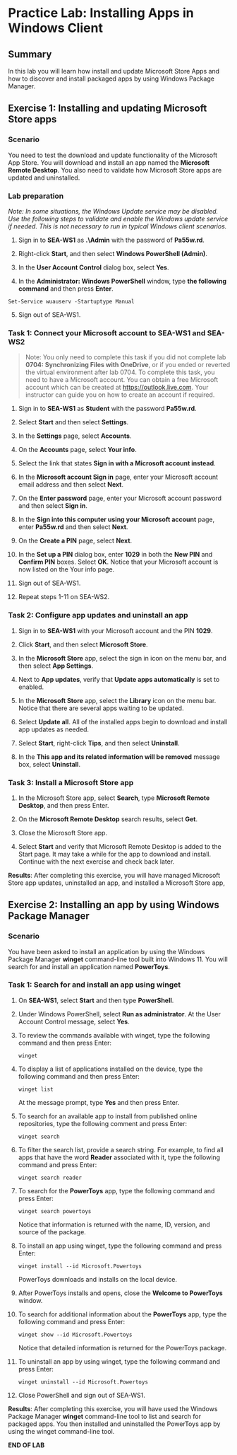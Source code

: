 # Practice Lab: Installing Apps in Windows Client

## Summary

In this lab you will learn how install and update Microsoft Store Apps and how to discover and install packaged apps by using Windows Package Manager.

## Exercise 1: Installing and updating Microsoft Store apps

### Scenario

You need to test the download and update functionality of the Microsoft App Store. You will download and install an app named the **Microsoft Remote Desktop**. You also need to validate how Microsoft Store apps are updated and uninstalled.

### Lab preparation

*Note: In some situations, the Windows Update service may be disabled. Use the following steps to validate and enable the Windows update service if needed. This is not necessary to run in typical Windows client scenarios.*

1. Sign in to **SEA-WS1** as **.\Admin** with the password of **Pa55w.rd**.

2. Right-click **Start**, and then select **Windows PowerShell (Admin)**.

3. In the **User Account Control** dialog box, select **Yes**.

4. In the **Administrator: Windows PowerShell** window, type **the following
    command** and then press **Enter**.

```
Set-Service wuauserv -Startuptype Manual
```

5. Sign out of SEA-WS1.

### Task 1: Connect your Microsoft account to SEA-WS1 and SEA-WS2

> Note: You only need to complete this task if you did not complete lab **0704: Synchronizing Files with OneDrive**, or if you ended or reverted the virtual environment after lab 0704. To complete this task, you need to have a Microsoft account. You can obtain a free Microsoft account which can be created at <https://outlook.live.com>. Your instructor can guide you on how to create an account if required.

1. Sign in to **SEA-WS1** as **Student** with the password **Pa55w.rd**.

2. Select **Start** and then select **Settings**.

3. In the **Settings** page, select **Accounts**.

4. On the **Accounts** page, select **Your info**.

5. Select the link that states **Sign in with a Microsoft account instead**.

6. In the **Microsoft account Sign in** page, enter your Microsoft account email address and then select **Next**.

7. On the **Enter password** page, enter your Microsoft account password and then select **Sign in**.

8. In the **Sign into this computer using your Microsoft account** page, enter **Pa55w.rd** and then select **Next**.

9. On the **Create a PIN** page, select **Next**.

10. In the **Set up a PIN** dialog box, enter **1029** in both the **New PIN** and **Confirm PIN** boxes. Select **OK**. Notice that your Microsoft account is now listed on the Your info page.

11. Sign out of SEA-WS1.

12. Repeat steps 1-11 on SEA-WS2.

### Task 2: Configure app updates and uninstall an app

1. Sign in to **SEA-WS1** with your Microsoft account and the PIN **1029**.

2. Click **Start**, and then select **Microsoft Store**.

3. In the **Microsoft Store** app, select the sign in icon on the menu bar, and then select **App Settings**.

4. Next to **App updates**, verify that **Update apps automatically** is set to enabled.

5. In the **Microsoft Store** app, select the **Library** icon on the menu bar. Notice that there are several apps waiting to be updated.

6. Select **Update all**. All of the installed apps begin to download and install app updates as needed. 

7. Select **Start**, right-click **Tips**, and then select **Uninstall**.

8. In the **This app and its related information will be removed** message box, select **Uninstall**.

### Task 3: Install a Microsoft Store app

1. In the Microsoft Store app, select **Search**, type **Microsoft Remote Desktop**, and then press Enter.

2. On the **Microsoft Remote Desktop** search results, select **Get**. 

3. Close the Microsoft Store app.

4. Select **Start** and verify that Microsoft Remote Desktop is added to the Start page. It may take a while for the app to download and install. Continue with the next exercise and check back later.

**Results**: After completing this exercise, you will have managed Microsoft Store app updates, uninstalled an app, and installed a Microsoft Store app, 

## Exercise 2: Installing an app by using Windows Package Manager

### Scenario

You have been asked to install an application by using the Windows Package Manager **winget** command-line tool built into Windows 11. You will search for and install an application named **PowerToys**.

### Task 1: Search for and install an app using winget

1. On **SEA-WS1**, select **Start** and then type **PowerShell**.

2. Under Windows PowerShell, select **Run as administrator**. At the User Account Control message, select **Yes**.

3. To review the commands available with winget, type the following command and then press Enter:

    ```
    winget
    ```

4. To display a list of applications installed on the device, type the following command and then press Enter:

    ```
    winget list
    ```

    At the message prompt, type **Yes** and then press Enter.

5. To search for an available app to install from published online repositories, type the following comment and press Enter:

    ```
    winget search
    ```

6. To filter the search list, provide a search string. For example, to find all apps that have the word **Reader** associated with it, type the following command and press Enter:

    ```
    winget search reader
    ```

7. To search for the **PowerToys** app, type the following command and press Enter:

    ```
    winget search powertoys
    ```

    Notice that information is returned with the name, ID, version, and source of the package.

8. To install an app using winget, type the following command and press Enter:

    ```
    winget install --id Microsoft.Powertoys
    ```

    PowerToys downloads and installs on the local device.

9. After PowerToys installs and opens, close the **Welcome to PowerToys** window.

10. To search for additional information about the **PowerToys** app, type the following command and press Enter:

    ```
    winget show --id Microsoft.Powertoys
    ```

    Notice that detailed information is returned for the PowerToys package.

11. To uninstall an app by using winget, type the following command and press Enter:

     ```
     winget uninstall --id Microsoft.Powertoys 
     ```

12. Close PowerShell and sign out of SEA-WS1.

**Results**: After completing this exercise, you will have used the Windows Package Manager **winget** command-line tool to list and search for packaged apps. You then installed and uninstalled the PowerToys app by using the winget command-line tool. 

**END OF LAB**
